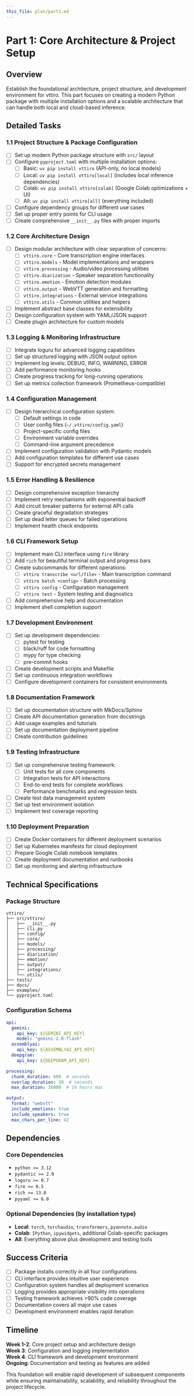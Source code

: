 ```yaml
---
this_file: plan/part1.md
---
```


# Part 1: Core Architecture & Project Setup

## Overview

Establish the foundational architecture, project structure, and development environment for vttiro. This part focuses on creating a modern Python package with multiple installation options and a scalable architecture that can handle both local and cloud-based inference.

## Detailed Tasks

### 1.1 Project Structure & Package Configuration

- [ ] Set up modern Python package structure with `src/` layout
- [ ] Configure `pyproject.toml` with multiple installation options:
  - [ ] Basic: `uv pip install vttiro` (API-only, no local models)  
  - [ ] Local: `uv pip install vttiro[local]` (includes local inference dependencies)
  - [ ] Colab: `uv pip install vttiro[colab]` (Google Colab optimizations + UI)
  - [ ] All: `uv pip install vttiro[all]` (everything included)
- [ ] Configure dependency groups for different use cases
- [ ] Set up proper entry points for CLI usage
- [ ] Create comprehensive `__init__.py` files with proper imports

### 1.2 Core Architecture Design

- [ ] Design modular architecture with clear separation of concerns:
  - [ ] `vttiro.core` - Core transcription engine interfaces
  - [ ] `vttiro.models` - Model implementations and wrappers
  - [ ] `vttiro.processing` - Audio/video processing utilities
  - [ ] `vttiro.diarization` - Speaker separation functionality
  - [ ] `vttiro.emotion` - Emotion detection modules  
  - [ ] `vttiro.output` - WebVTT generation and formatting
  - [ ] `vttiro.integrations` - External service integrations
  - [ ] `vttiro.utils` - Common utilities and helpers
- [ ] Implement abstract base classes for extensibility
- [ ] Design configuration system with YAML/JSON support
- [ ] Create plugin architecture for custom models

### 1.3 Logging & Monitoring Infrastructure

- [ ] Integrate loguru for advanced logging capabilities
- [ ] Set up structured logging with JSON output option
- [ ] Implement log levels: DEBUG, INFO, WARNING, ERROR
- [ ] Add performance monitoring hooks
- [ ] Create progress tracking for long-running operations
- [ ] Set up metrics collection framework (Prometheus-compatible)

### 1.4 Configuration Management

- [ ] Design hierarchical configuration system:
  - [ ] Default settings in code
  - [ ] User config files (`~/.vttiro/config.yaml`)
  - [ ] Project-specific config files
  - [ ] Environment variable overrides
  - [ ] Command-line argument precedence
- [ ] Implement configuration validation with Pydantic models
- [ ] Add configuration templates for different use cases
- [ ] Support for encrypted secrets management

### 1.5 Error Handling & Resilience

- [ ] Design comprehensive exception hierarchy
- [ ] Implement retry mechanisms with exponential backoff
- [ ] Add circuit breaker patterns for external API calls
- [ ] Create graceful degradation strategies
- [ ] Set up dead letter queues for failed operations
- [ ] Implement health check endpoints

### 1.6 CLI Framework Setup

- [ ] Implement main CLI interface using `fire` library
- [ ] Add `rich` for beautiful terminal output and progress bars
- [ ] Create subcommands for different operations:
  - [ ] `vttiro transcribe <url/file>` - Main transcription command
  - [ ] `vttiro batch <config>` - Batch processing
  - [ ] `vttiro config` - Configuration management
  - [ ] `vttiro test` - System testing and diagnostics
- [ ] Add comprehensive help and documentation
- [ ] Implement shell completion support

### 1.7 Development Environment

- [ ] Set up development dependencies:
  - [ ] pytest for testing
  - [ ] black/ruff for code formatting
  - [ ] mypy for type checking
  - [ ] pre-commit hooks
- [ ] Create development scripts and Makefile
- [ ] Set up continuous integration workflows
- [ ] Configure development containers for consistent environments

### 1.8 Documentation Framework

- [ ] Set up documentation structure with MkDocs/Sphinx
- [ ] Create API documentation generation from docstrings
- [ ] Add usage examples and tutorials
- [ ] Set up documentation deployment pipeline
- [ ] Create contribution guidelines

### 1.9 Testing Infrastructure

- [ ] Set up comprehensive testing framework:
  - [ ] Unit tests for all core components
  - [ ] Integration tests for API interactions
  - [ ] End-to-end tests for complete workflows
  - [ ] Performance benchmarks and regression tests
- [ ] Create test data management system
- [ ] Set up test environment isolation
- [ ] Implement test coverage reporting

### 1.10 Deployment Preparation

- [ ] Create Docker containers for different deployment scenarios
- [ ] Set up Kubernetes manifests for cloud deployment
- [ ] Prepare Google Colab notebook templates
- [ ] Create deployment documentation and runbooks
- [ ] Set up monitoring and alerting infrastructure

## Technical Specifications

### Package Structure
```
vttiro/
├── src/vttiro/
│   ├── __init__.py
│   ├── cli.py
│   ├── config/
│   ├── core/
│   ├── models/
│   ├── processing/
│   ├── diarization/
│   ├── emotion/
│   ├── output/
│   ├── integrations/
│   └── utils/
├── tests/
├── docs/
├── examples/
└── pyproject.toml
```

### Configuration Schema
```yaml
api:
  gemini:
    api_key: ${GEMINI_API_KEY}
    model: "gemini-2.0-flash"
  assemblyai:
    api_key: ${ASSEMBLYAI_API_KEY}
  deepgram:
    api_key: ${DEEPGRAM_API_KEY}

processing:
  chunk_duration: 600  # seconds
  overlap_duration: 30  # seconds
  max_duration: 36000  # 10 hours max

output:
  format: "webvtt"
  include_emotions: true
  include_speakers: true
  max_chars_per_line: 42
```

## Dependencies

### Core Dependencies
- `python >= 3.12`
- `pydantic >= 2.0`
- `loguru >= 0.7`
- `fire >= 0.5`
- `rich >= 13.0`
- `pyyaml >= 6.0`

### Optional Dependencies (by installation type)
- **Local**: `torch`, `torchaudio`, `transformers`, `pyannote.audio`
- **Colab**: `IPython`, `ipywidgets`, additional Colab-specific packages
- **All**: Everything above plus development and testing tools

## Success Criteria

- [ ] Package installs correctly in all four configurations
- [ ] CLI interface provides intuitive user experience
- [ ] Configuration system handles all deployment scenarios
- [ ] Logging provides appropriate visibility into operations
- [ ] Testing framework achieves >90% code coverage
- [ ] Documentation covers all major use cases
- [ ] Development environment enables rapid iteration

## Timeline

**Week 1-2**: Core project setup and architecture design  
**Week 3**: Configuration and logging implementation  
**Week 4**: CLI framework and development environment  
**Ongoing**: Documentation and testing as features are added

This foundation will enable rapid development of subsequent components while ensuring maintainability, scalability, and reliability throughout the project lifecycle.